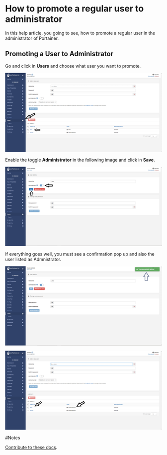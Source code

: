 # How to promote a regular user to administrator

In this help article, you going to see, how to promote a regular user in the administrator of Portainer.

## Promoting a User to Administrator

Go and click in <b>Users</b> and choose what user you want to promote.

![promote](assets/promote1.png)

Enable the toggle <b>Administrator</b> in the following image and click in <b>Save</b>.

![promote](assets/promote2.png)

If everything goes well, you must see a confirmation pop up and also the user listed as Admnistrator.

![promote](assets/promote3.png)

![promote](assets/promote4.png)

#Notes

[Contribute to these docs](https://github.com/portainer/portainer-docs/blob/master/contributing.md).